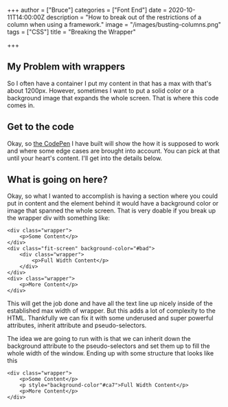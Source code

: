 +++
author = ["Bruce"]
categories = ["Font End"]
date = 2020-10-11T14:00:00Z
description = "How to break out of the restrictions of a column when using a framework."
image = "/images/busting-columns.png"
tags = ["CSS"]
title = "Breaking the Wrapper"

+++
## My Problem with wrappers

So I often have a container I put my content in that has a max with that's about 1200px. However, sometimes I want to put a solid color or a background image that expands the whole screen. That is where this code comes in.

## Get to the code

Okay, so [the CodePen](https://codepen.io/brucebrotherton/pen/ZgxGad) I have built will show the how it is supposed to work and where some edge cases are brought into account. You can pick at that until your heart's content. I'll get into the details below.

## What is going on here?

Okay, so what I wanted to accomplish is having a section where you could put in content and the element behind it would have a background color or image that spanned the whole screen. That is very doable if you break up the wrapper div with something like:

    <div class="wrapper">
    	<p>Some Content</p>
    </div>
    <div class="fit-screen" background-color="#bad">
    	<div class="wrapper">
    		<p>Full Width Content</p>
        </div>
    </div>
    <div> class="wrapper">
    	<p>More Content</p>
    </div>

This will get the job done and have all the text line up nicely inside of the established max width of wrapper. But this adds a lot of complexity to the HTML. Thankfully we can fix it with some underused and super powerful attributes, inherit attribute and pseudo-selectors. 

The idea we are going to run with is that we can inherit down the background attribute to the pseudo-selectors and set them up to fill the whole width of the window. Ending up with some structure that looks like this

    <div class="wrapper">
    	<p>Some Content</p>
        <p style="background-color"#ca7">Full Width Content</p>
        <p>More Content</p>
    </div>